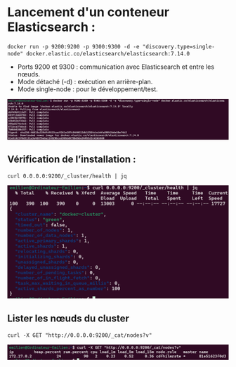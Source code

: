 # Lancement d'un conteneur Elasticsearch :

```
docker run -p 9200:9200 -p 9300:9300 -d -e "discovery.type=single-node" docker.elastic.co/elasticsearch/elasticsearch:7.14.0
```

- Ports 9200 et 9300 : communication avec Elasticsearch et entre les nœuds.
- Mode détaché (-d) : exécution en arrière-plan.
- Mode single-node : pour le développement/test.

![alt text](picture/install/image.png)

## Vérification de l’installation :

```
curl 0.0.0.0:9200/_cluster/health | jq
```

![alt text](picture/install/image1.png)

## Lister les nœuds du cluster

```
curl -X GET "http://0.0.0.0:9200/_cat/nodes?v"
```

![alt text](picture/install/image-1.png)

